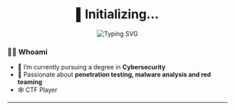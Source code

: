 <h1 align="center">▌Initializing...</h1>

<p align="center">
  <img src="https://readme-typing-svg.demolab.com?font=Fira+Code&pause=1000&color=58A6FF&center=true&vCenter=true&width=435&lines=└─[ShackWove@localhost]─$+Analyzing+packets...;└─[ShackWove@localhost]─$+Decrypting+payloads...;└─[ShackWove@localhost]─$+Launching+CTF+tools...;└─[ShackWove@localhost]─$+Watching+Psycho-Pass..." alt="Typing SVG" />
</p>


### 🕵️‍♂️ Whoami

- 🔐 I’m currently pursuing a degree in **Cybersecurity**
- 🧠 Passionate about **penetration testing, malware analysis and red teaming**
- 🕸️ CTF Player

---
<!--
### 📈 GitHub Stats

<p align="center">
  <img src="https://github-readme-stats.vercel.app/api?username=ShackWove&show_icons=true&theme=tokyonight" height="165"/>
  <img src="https://github-readme-stats.vercel.app/api/top-langs/?username=ShackWove&layout=compact&theme=tokyonight" height="165"/>
</p>

---
-->
